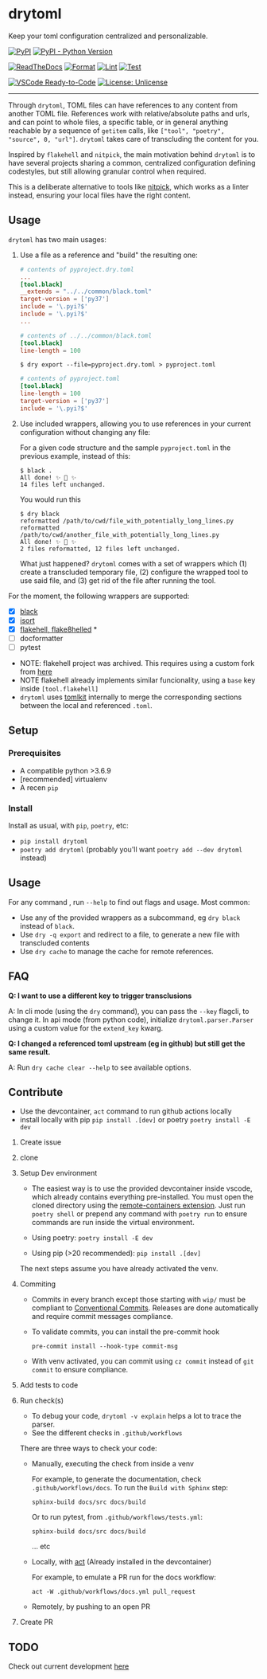 # drytoml

Keep your toml configuration centralized and personalizable.


[![PyPI](https://img.shields.io/pypi/v/drytoml?color=yellow)](https://pypi.org/project/drytoml/)
[![PyPI - Python Version](https://img.shields.io/pypi/pyversions/drytoml)](https://www.python.org/downloads/)

[![ReadTheDocs](https://readthedocs.org/projects/drytoml/badge/?version=latest)](https://drytoml.readthedocs.io/en/latest/)
[![Format](https://github.com/pwoolvett/drytoml/workflows/Format/badge.svg)](https://github.com/pwoolvett/drytoml/actions?query=workflow%3AFormat)
[![Lint](https://github.com/pwoolvett/drytoml/workflows/Lint/badge.svg)](https://github.com/pwoolvett/drytoml/actions?query=workflow%3ALint)
[![Test](https://github.com/pwoolvett/drytoml/workflows/Test/badge.svg)](https://github.com/pwoolvett/drytoml/actions?query=workflow%3ATest)


[![VSCode Ready-to-Code](https://img.shields.io/badge/devcontainer-enabled-blue?logo=docker)](https://code.visualstudio.com/docs/remote/containers)
[![License: Unlicense](https://img.shields.io/badge/license-UNLICENSE-white.svg)](http://unlicense.org/)


---


Through `drytoml`, TOML files can have references to any content from another TOML file.
References work with relative/absolute paths and urls, and can point to whole files, a
specific table, or in general anything reachable by a sequence of `getitem` calls, like
`["tool", "poetry", "source", 0, "url"]`. `drytoml` takes care of transcluding the
content for you.

Inspired by `flakehell` and `nitpick`, the main motivation behind `drytoml` is to have
several projects sharing a common, centralized configuration defining codestyles, but
still allowing granular control when required.

This is a deliberate alternative to tools like [nitpick](https://pypi.org/project/nitpick/),
which works as a linter instead, ensuring your local files have the right content.


## Usage

`drytoml` has two main usages:

1. Use a file as a reference and "build" the resulting one:

    ```toml
    # contents of pyproject.dry.toml
    ...
    [tool.black]
    __extends = "../../common/black.toml"
    target-version = ['py37']
    include = '\.pyi?$'
    include = '\.pyi?$'
    ...
    ```

    ```toml
    # contents of ../../common/black.toml
    [tool.black]
    line-length = 100
    ```

   ```console
   $ dry export --file=pyproject.dry.toml > pyproject.toml
   ```

    ```toml
    # contents of pyproject.toml
    [tool.black]
    line-length = 100
    target-version = ['py37']
    include = '\.pyi?$'
    ```

2. Use included wrappers, allowing you to use references in your current configuration
   without changing any file:

   For a given code structure and the sample `pyproject.toml` in the previous example,
   instead of this:

   ```console
   $ black .
   All done! ✨ 🍰 ✨
   14 files left unchanged.
   ```

   You would run this
   ```console
   $ dry black
   reformatted /path/to/cwd/file_with_potentially_long_lines.py
   reformatted /path/to/cwd/another_file_with_potentially_long_lines.py
   All done! ✨ 🍰 ✨
   2 files reformatted, 12 files left unchanged.
   ```

   What just happened? `drytoml` comes with a set of wrappers which (1) create a
   transcluded temporary file, (2) configure the wrapped tool to use said file, and (3)
   get rid of the file after running the tool.


For the moment, the following wrappers are supported:

* [x] [black](https://github.com/psf/black)
* [x] [isort](https://pycqa.github.io/isort/)
* [x] [flakehell, flake8helled](https://github.com/life4/flakehell) *
* [ ] docformatter
* [ ] pytest

- NOTE: flakehell project was archived. This requires using a custom fork from
  [here](https://github.com/pwoolvett/flakehell)
- NOTE flakehell already implements similar funcionality, using a `base` key inside
  `[tool.flakehell]`
- `drytoml` uses [tomlkit](https://pypi.org/project/tomlkit/) internally to merge the 
  corresponding sections between the local and referenced `.toml`.

## Setup

### Prerequisites

  * A compatible python >3.6.9
  * [recommended] virtualenv
  * A recen `pip`

### Install

  Install as usual, with `pip`, `poetry`, etc:

* `pip install drytoml`
* `poetry add drytoml` (probably you'll want `poetry add --dev drytoml` instead)

## Usage

For any command , run `--help` to find out flags and usage.
Most common:

* Use any of the provided wrappers as a subcommand, eg `dry black` instead of `black`.
* Use `dry -q export` and redirect to a file, to generate a new file with transcluded
  contents
* Use `dry cache` to manage the cache for remote references.



## FAQ

**Q: I want to use a different key to trigger transclusions**

   A: In cli mode (using the `dry` command), you can pass the `--key` flagcli, to change
      it. In api mode (from python code), initialize `drytoml.parser.Parser` using a
      custom value for the `extend_key` kwarg.


**Q: I changed a referenced toml upstream (eg in github) but still get the same result.**

   A: Run `dry cache clear --help` to see available options.

## Contribute

* Use the devcontainer, `act` command to run github actions locally
* install locally with pip `pip install .[dev]` or poetry `poetry install -E dev`


1. Create issue

1. clone

1. Setup Dev environment

   * The easiest way is to use the provided devcontainer inside vscode, which already
     contains everything pre-installed. You must open the cloned directory using the
     [remote-containers extension](https://marketplace.visualstudio.com/items?itemName=ms-vscode-remote.remote-containers).
     Just run `poetry shell` or prepend any command with `poetry run` to ensure commands
     are run inside the virtual environment.

   * Using poetry: `poetry install -E dev`

   * Using pip (>20 recommended): `pip install .[dev]`

   The next steps assume you have already activated the venv.

1. Commiting

   * Commits in every branch except those starting with `wip/` must be compliant to
     [Conventional Commits](https://www.conventionalcommits.org/en/v1.0.0/). Releases
     are done automatically and require commit messages compliance.

   * To validate commits, you can install the pre-commit hook

     ```console
     pre-commit install --hook-type commit-msg
     ```

   * With venv activated, you can commit using `cz commit` instead of `git commit`
     to ensure compliance.

1. Add tests to code

1. Run check(s)


   * To debug your code, `drytoml -v explain` helps a lot to trace the parser.
   * See the different checks in `.github/workflows`

   There are three ways to check your code:

   * Manually, executing the check from inside a venv

     For example, to generate the documentation, check `.github/workflows/docs`. To run
     the `Build with Sphinx` step:

     ```console
     sphinx-build docs/src docs/build
     ```

     Or to run pytest, from `.github/workflows/tests.yml`:

     ```console
     sphinx-build docs/src docs/build
     ```

     ... etc

   * Locally, with [act](https://github.com/nektos/act) (Already installed in the
     devcontainer)

     For example, to emulate a PR run for the docs workflow:
  
     ```console
     act -W .github/workflows/docs.yml pull_request
     ```

   * Remotely, by pushing to an open PR

1. Create PR

## TODO

Check out current development [here](https://github.com/pwoolvett/drytoml/projects/2)
